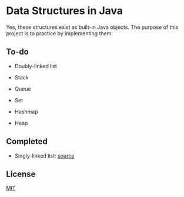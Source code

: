 # Data Structures in Java

Yes, these structures exist as built-in Java objects. The purpose of this
project is to practice by implementing them.

## To-do

- Doubly-linked list

- Stack

- Queue

- Set

- Hashmap

- Heap

## Completed

- Singly-linked
  list: [source](src/main/java/com/thomasbreydo/datastructures/SinglyLinkedList.java)

## License

[MIT](LICENSE)

